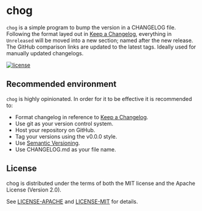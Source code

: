 # chog

`chog` is a simple program to bump the version in a CHANGELOG file. Following
the format layed out in [Keep a Changelog], everything in `Unreleased` will be
moved into a new section; named after the new release. The GitHub comparison
links are updated to the latest tags. Ideally used for manually updated
changelogs.

[![license](https://img.shields.io/crates/l/chog.svg)](#license)

## Recommended environment

`chog` is highly opinionated. In order for it to be effective it is recommended
to:

- Format changelog in reference to [Keep a Changelog].
- Use git as your version control system.
- Host your repository on GitHub.
- Tag your versions using the v0.0.0 style.
- Use [Semantic Versioning](https://semver.org/).
- Use CHANGELOG.md as your file name.

## License

chog is distributed under the terms of both the MIT license and the
Apache License (Version 2.0).

See [LICENSE-APACHE](LICENSE-APACHE) and [LICENSE-MIT](LICENSE-MIT) for details.

[Keep a Changelog]: https://keepachangelog.com/en/1.0.0/
